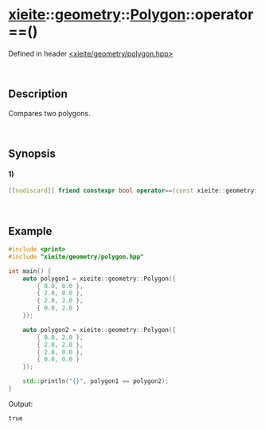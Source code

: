 # [xieite](../../../../../../xieite.md)\:\:[geometry](../../../../../../geometry.md)\:\:[Polygon<Arithmetic>](../../../../polygon.md)\:\:operator==\(\)
Defined in header [<xieite/geometry/polygon.hpp>](../../../../../../../include/xieite/geometry/polygon.hpp)

&nbsp;

## Description
Compares two polygons.

&nbsp;

## Synopsis
#### 1)
```cpp
[[nodiscard]] friend constexpr bool operator==(const xieite::geometry::Polygon<Arithmetic>& polygon1, const xieite::geometry::Polygon<Arithmetic>& polygon2) noexcept;
```

&nbsp;

## Example
```cpp
#include <print>
#include "xieite/geometry/polygon.hpp"

int main() {
    auto polygon1 = xieite::geometry::Polygon({
        { 0.0, 0.0 },
        { 2.0, 0.0 },
        { 2.0, 2.0 },
        { 0.0, 2.0 }
    });

    auto polygon2 = xieite::geometry::Polygon({
        { 0.0, 2.0 },
        { 2.0, 2.0 },
        { 2.0, 0.0 },
        { 0.0, 0.0 }
    });

    std::println("{}", polygon1 == polygon2);
}
```
Output:
```
true
```
